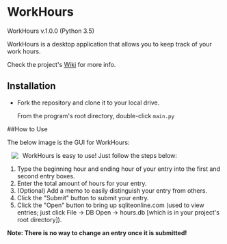 # WorkHours

WorkHours v.1.0.0 (Python 3.5)

WorkHours is a desktop application that allows you to keep track of your work hours.

Check the project's [Wiki](https://github.com/Kwistech/WorkHours/wiki) for more info.

## Installation ##

+ Fork the repository and clone it to your local drive.

  From the program's root directory, double-click `main.py`

##How to Use

The below image is the GUI for WorkHours:

<img src="https://s31.postimg.org/52j60w817/workhours_gui.png" align="left" hspace="10">

WorkHours is easy to use! Just follow the steps below:

1. Type the beginning hour and ending hour of your entry into the first and second entry boxes.
2. Enter the total amount of hours for your entry.
3. (Optional) Add a memo to easily distinguish your entry from others.
4. Click the "Submit" button to submit your entry.
5. Click the "Open" button to bring up sqliteonline.com (used to view entries; just click File -> DB Open -> hours.db [which is in your project's root directory]).

**Note: There is no way to change an entry once it is submitted!**
